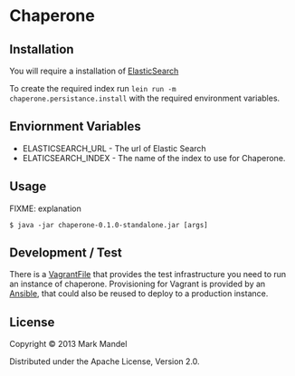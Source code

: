 # Chaperone





## Installation

You will require a installation of [ElasticSearch](http://www.elasticsearch.org/)

To create the required index run `lein run -m chaperone.persistance.install` with the required environment variables.

## Enviornment Variables

 - ELASTICSEARCH_URL - The url of Elastic Search
 - ELATICSEARCH_INDEX - The name of the index to use for Chaperone.

## Usage

FIXME: explanation

    $ java -jar chaperone-0.1.0-standalone.jar [args]

## Development / Test

There is a [VagrantFile](http://www.vagrantup.com/) that provides the test infrastructure you need to run an instance of chaperone.
Provisioning for Vagrant is provided by an [Ansible](http://www.ansibleworks.com/), that could also be reused to deploy to a production
instance.

## License

Copyright © 2013 Mark Mandel

Distributed under the Apache License, Version 2.0.
